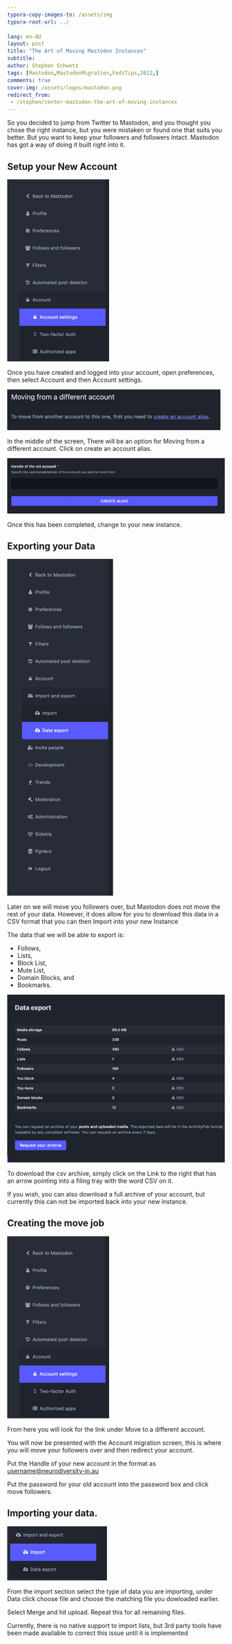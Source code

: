 ```yaml
---
typora-copy-images-to: /assets/img
typora-root-url: ../

lang: en-AU
layout: post
title: "The Art of Moving Mastodon Instances"
subtitle: 
author: Stephen Schwetz
tags: [Mastodon,MastodonMigration,FediTips,2012,]
comments: true
cover-img: /assets/logos/mastodon.png
redirect_from:
 - /stephen/center-mastodon-the-art-of-moving-instances
---
```


So you decided to jump from Twitter to Mastodon, and you thought you chose the right instance, but you were mistaken or found one that suits you better. But you want to keep your followers and followers intact. Mastodon has got a way of doing it built right into it.

## Setup your New Account

![(Screenshot of Mastodon showing Menu](../assets/img/f4f6732619c7a616cf5f38ae28e4.png)

Once you have created and logged into your account, open preferences, then select Account and then Account settings.

![Moving from a different account screenshot](../assets/img/1a7c5aa0f4dc164a35e44757f993.png)

In the middle of the screen, There will be an option for Moving from a different account. Click on create an account alias.

![Handle of the old account screenshot](../assets/img/44b4bea1f8b86c332c0c91d38c40.png)

Once this has been completed, change to your new instance.

## Exporting your Data

![Screenshot showing exporting data menu selection](../assets/img/c8070a3a4a52e2077091ff62b5e2.png)

Later on we will move you followers over, but Mastodon does not move the rest of your data. However, it does allow for you to download this data in a CSV format that you can then Import into your new Instance

The data that we will be able to export is:

* Follows,
* Lists,
* Block List,
* Mute List,
* Domain Blocks, and
* Bookmarks.

![Screenshot of extract data page.](../assets/img/a05c8f4743174554698feb99b84c.png)

To download the csv archive, simply click on the Link to the right that has an arrow pointing into a filing tray with the word CSV on it.

If you wish, you can also download a full archive of your account, but currently this can not be imported back into your new instance.

## Creating the move job

![Account Settings selected via preferences](../assets/img/f4f6732619c7a616cf5f38ae28e4.png)

From here you will look for the link under Move to a different account.

You will now be presented with the Account migration screen, this is where you will move your followers over and then redirect your account.

Put the Handle of your new account in the format as username@neurodiversity-in.au

Put the password for your old account into the password box and click move followers.

## Importing your data.

![Import Preferences Menu](../assets/img/86b1633843dcf967c81f74f93ddb.png)

From the import section select the type of data you are importing, under Data click choose file and choose the matching file you dowloaded earlier.

Select Merge and hit upload. Repeat this for all remaining files.

Currently, there is no native support to import lists, but 3rd party tools have been made available to correct this issue until it is implemented
